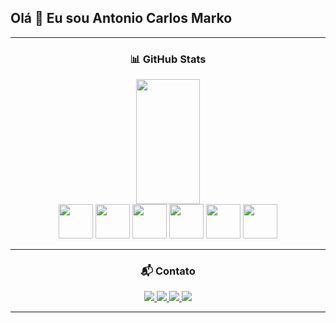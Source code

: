 ## Olá 👋 Eu sou Antonio Carlos Marko  

<div align="center">

---

### 📊 GitHub Stats
<img width="45%" height="200px" src="https://github-readme-stats.vercel.app/api/top-langs/?username=Antonio-Marko-br&layout=compact&hide_border=true&theme=midnight-purple" />
<div>
  <img width="55px" height="55px" src="https://cdn.jsdelivr.net/gh/devicons/devicon@latest/icons/react/react-original.svg" />
  <img width="55px" height="55px" src="https://cdn.jsdelivr.net/gh/devicons/devicon@latest/icons/python/python-original.svg" />
  <img width="55px" height="55px" src="https://cdn.jsdelivr.net/gh/devicons/devicon@latest/icons/javascript/javascript-original.svg" />
  <img width="55px" height="55px" src="https://cdn.jsdelivr.net/gh/devicons/devicon@latest/icons/html5/html5-original.svg" />
  <img width="55px" height="55px" src="https://cdn.jsdelivr.net/gh/devicons/devicon@latest/icons/css3/css3-original.svg" />
  <img width="55px" height="55px" src="https://cdn.jsdelivr.net/gh/devicons/devicon@latest/icons/mysql/mysql-plain-wordmark.svg" />
</div>


---

### 📬 Contato  

<a href="mailto:seuemail@gmail.com" target="_blank">
  <img src="https://img.shields.io/badge/Gmail-D14836?style=for-the-badge&logo=gmail&logoColor=white" />
</a>

<a href="https://www.linkedin.com/in/seulinkedin" target="_blank">
  <img src="https://img.shields.io/badge/LinkedIn-0077B5?style=for-the-badge&logo=linkedin&logoColor=white" />
</a>

<a href="https://discord.com/users/seuid" target="_blank">
  <img src="https://img.shields.io/badge/Discord-7289DA?style=for-the-badge&logo=discord&logoColor=white" />
</a>

<a href="https://www.instagram.com/a.carlosmarko?igsh=a2RocDk0Y2IwY2Yz" target="_blank">
  <img src="https://img.shields.io/badge/Instagram-E4405F?style=for-the-badge&logo=instagram&logoColor=white" />
</a>

---

 



</div>
